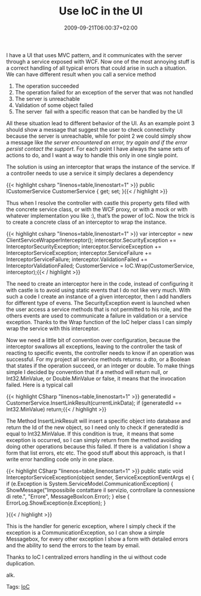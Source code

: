 ﻿---
title: "Use IoC in the UI"
description: ""
date: 2009-09-21T06:00:37+02:00
draft: false
tags: [IoC]
categories: [Castle]
---
I have a UI that uses MVC pattern, and it communicates with the server through a service exposed with WCF. Now one of the most annoying stuff is a correct handling of all typical errors that could arise in such a situation. We can have different result when you call a service method

1. The operation succeeded
2. The operation failed for an exception of the server that was not handled
3. The server is unreachable
4. Validation of some object failed
5. The server  fail with a specific reason that can be handled by the UI

All these situation lead to different behavior of the UI. As an example point 3 should show a message that suggest the user to check connectivity because the server is unreachable, while for point 2 we could simply show a message like *the server encountered an error, try again and if the error persist contact the support*. For each point I have always the same sets of actions to do, and I want a way to handle this only in one single point.

The solution is using an interceptor that wraps the instance of the service. If a controller needs to use a service it simply declares a dependency

{{< highlight csharp "linenos=table,linenostart=1" >}}
public ICustomerService CustomerService { get; set; }{{< / highlight >}}

<!-- Code inserted with Steve Dunn's Windows Live Writer Code Formatter Plugin.  http://dunnhq.com -->

Thus when I resolve the controller with castle this property gets filled with the concrete service class, or with the WCF proxy, or with a mock or with whatever implementation you like :), that’s the power of IoC. Now the trick is to create a concrete class of an interceptor to wrap the instance.

{{< highlight csharp "linenos=table,linenostart=1" >}}
var interceptor = new ClientServiceWrapperInterceptor();
interceptor.SecurityException += InterceptorSecurityException;
interceptor.ServiceException += InterceptorServiceException;
interceptor.ServiceFailure += InterceptorServiceFailure;
interceptor.ValidationFailed += InterceptorValidationFailed;
CustomerService = IoC.Wrap(CustomerService, interceptor);{{< / highlight >}}

<!-- Code inserted with Steve Dunn's Windows Live Writer Code Formatter Plugin.  http://dunnhq.com -->

The need to create an interceptor here in the code, instead of configuring it with castle is to avoid using static events that I do not like very much. With such a code I create an instance of a given interceptor, then I add handlers for different type of evens. The SecurityException event is launched when the user access a service methods that is not permitted to his role, and the others events are used to communicate a failure in validation or a service exception. Thanks to the Wrap function of the IoC helper class I can simply wrap the service with this interceptor.

Now we need a little bit of convention over configuration, because the interceptor swallows all exceptions, leaving to the controller the task of reacting to specific events, the controller needs to know if an operation was successful. For my project all service methods returns: a dto, or a Boolean that states if the operation succeed, or an integer or double. To make things simple I decided by convention that if a method will return null, or Int32.MinValue, or Double.MinValue or false, it means that the invocation failed. Here is a typical call

{{< highlight CSharp "linenos=table,linenostart=1" >}}
generatedId = CustomerService.InsertLinkResult(currentLinkData);
if (generatedId == Int32.MinValue) return;{{< / highlight >}}

<!-- Code inserted with Steve Dunn's Windows Live Writer Code Formatter Plugin.  http://dunnhq.com -->

The Method InsertLinkResult will insert a specific object into database and return the Id of the new object, so I need only to check if generatedId is equal to Int32.MinValue. If this condition is true,  it means that some exception is occurred, so I can simply return from the method avoiding doing other operations because this failed. If there is  a validation I show a form that list errors, etc etc. The good stuff about this approach, is that I write error handling code only in one place.

{{< highlight CSharp "linenos=table,linenostart=1" >}}
public static void InterceptorServiceException(object sender, ServiceExceptionEventArgs e)
{
    if (e.Exception is System.ServiceModel.CommunicationException)
    {
        ShowMessage("Impossibile contattare il servizio, controllare la connessione di rete.", "Errore", MessageBoxIcon.Error);
    }
    else
    {
        ErrorLog.ShowException(e.Exception);
    }

}{{< / highlight >}}

<!-- Code inserted with Steve Dunn's Windows Live Writer Code Formatter Plugin.  http://dunnhq.com -->

This is the handler for generic exception, where I simply check if the exception is a CommunicationException, so I can show a simple Messagebox, for every other exception I show a form with detailed errors and the ability to send the errors to the team by email.

Thanks to IoC I centralized errors handling in the ui without code duplication.

alk.

Tags: [IoC](http://technorati.com/tag/IoC)
